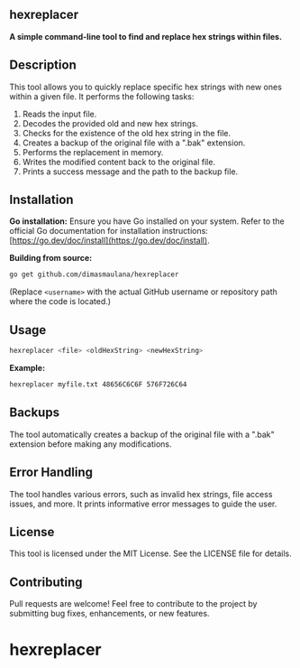 ## hexreplacer

**A simple command-line tool to find and replace hex strings within files.**

## Description

This tool allows you to quickly replace specific hex strings with new ones within a given file. It performs the following tasks:

1. Reads the input file.
2. Decodes the provided old and new hex strings.
3. Checks for the existence of the old hex string in the file.
4. Creates a backup of the original file with a ".bak" extension.
5. Performs the replacement in memory.
6. Writes the modified content back to the original file.
7. Prints a success message and the path to the backup file.

## Installation

**Go installation:** Ensure you have Go installed on your system. Refer to the official Go documentation for installation instructions: [https://go.dev/doc/install](https://go.dev/doc/install).

**Building from source:**

```bash
go get github.com/dimasmaulana/hexreplacer
```

(Replace `<username>` with the actual GitHub username or repository path where the code is located.)

## Usage

```bash
hexreplacer <file> <oldHexString> <newHexString>
```

**Example:**

```bash
hexreplacer myfile.txt 48656C6C6F 576F726C64
```

## Backups

The tool automatically creates a backup of the original file with a ".bak" extension before making any modifications.

## Error Handling

The tool handles various errors, such as invalid hex strings, file access issues, and more. It prints informative error messages to guide the user.

## License

This tool is licensed under the MIT License. See the LICENSE file for details.

## Contributing

Pull requests are welcome! Feel free to contribute to the project by submitting bug fixes, enhancements, or new features.
# hexreplacer
